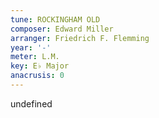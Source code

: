 ```yaml
---
tune: ROCKINGHAM OLD
composer: Edward Miller
arranger: Friedrich F. Flemming
year: '-'
meter: L.M.
key: E♭ Major
anacrusis: 0
---
```

undefined